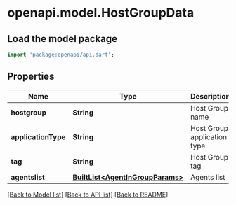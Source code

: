 # openapi.model.HostGroupData

## Load the model package
```dart
import 'package:openapi/api.dart';
```

## Properties
Name | Type | Description | Notes
------------ | ------------- | ------------- | -------------
**hostgroup** | **String** | Host Group name | [optional] 
**applicationType** | **String** | Host Group application type | [optional] 
**tag** | **String** | Host Group tag | [optional] 
**agentslist** | [**BuiltList&lt;AgentInGroupParams&gt;**](AgentInGroupParams.md) | Agents list | [optional] 

[[Back to Model list]](../README.md#documentation-for-models) [[Back to API list]](../README.md#documentation-for-api-endpoints) [[Back to README]](../README.md)


